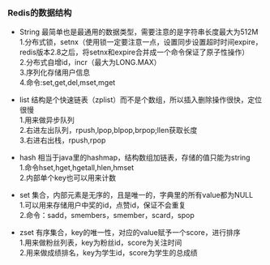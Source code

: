 ### Redis的数据结构
* String 最简单也是最通用的数据类型，需要注意的是字符串长度最大为512M<br/>
1.分布式锁，setnx（使用锁一定要注意一点，设置同步设置超时时间expire，redis版本2.8之后，将setnx和expire合并成一个命令保证了原子性操作）<br/>
2.分布式自增id，incr（最大为LONG.MAX）<br/>
3.序列化存储用户信息<br/>
4.命令:set,get,del,mset,mget<br/>

* list 结构是个快速链表（zplist）而不是个数组，所以插入删除操作很快，定位很慢<br/>
1.用来做异步队列<br/>
2.右进左出队列，rpush,lpop,blpop,brpop;llen获取长度<br/>
3.右进右出栈，rpush,rpop

* hash 相当于java里的hashmap，结构数组加链表，存储的值只能为string<br/>
1.命令hset,hget,hgetall,hlen,hmset<br/>
2.内部单个key也可以用来计数<br/>

* set 集合，内部元素是无序的，且是唯一的，字典里的所有value都为NULL<br/>
1.可以用来存储用户中奖的id，点赞id，保证不会重复<br/>
2.命令：sadd，smembers，smember，scard，spop<br/>

* zset 有序集合，key的唯一性，对应的value赋予一个score，进行排序<br/>
1.用来做粉丝列表，key为粉丝id，score为关注时间<br/>
2.用来做成绩排名，key为学生id，score为学生的总成绩<br/>



